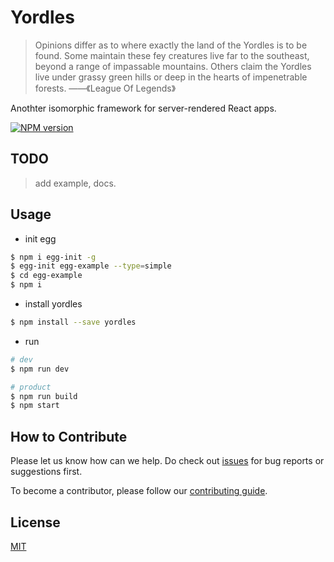 # Yordles

> Opinions differ as to where exactly the land of the Yordles is to be found. Some maintain these fey creatures live far to the southeast, beyond a range of impassable mountains. Others claim the Yordles live under grassy green hills or deep in the hearts of impenetrable forests. ——《League Of Legends》

Anothter isomorphic framework for server-rendered React apps.

[![NPM version][npm-image]][npm-url]

[npm-image]: https://img.shields.io/npm/v/yordles.svg?style=flat-square
[npm-url]: https://www.npmjs.com/package/yordles

## TODO

> add example, docs.

## Usage

- init egg

```bash
$ npm i egg-init -g
$ egg-init egg-example --type=simple
$ cd egg-example
$ npm i
```

- install yordles

```bash
$ npm install --save yordles
```

- run

```bash
# dev
$ npm run dev

# product
$ npm run build
$ npm start
```

## How to Contribute

Please let us know how can we help. Do check out [issues](https://github.com/eggjs/egg/issues) for bug reports or suggestions first.

To become a contributor, please follow our [contributing guide](CONTRIBUTING.md).

## License

[MIT](LICENSE)

